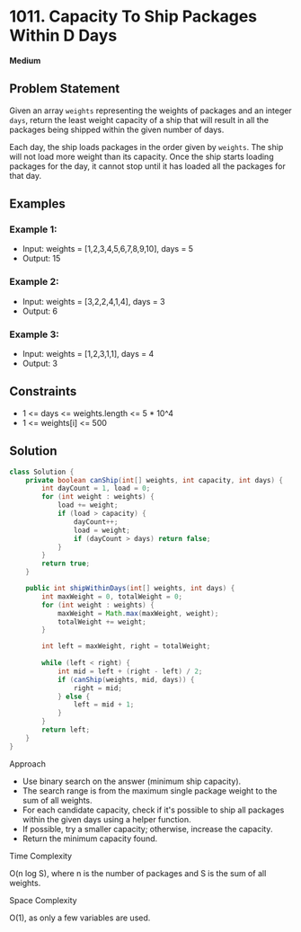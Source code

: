 # 1011. Capacity To Ship Packages Within D Days
**Medium**

## Problem Statement
Given an array `weights` representing the weights of packages and an integer `days`, return the least weight capacity of a ship that will result in all the packages being shipped within the given number of days.

Each day, the ship loads packages in the order given by `weights`. The ship will not load more weight than its capacity. Once the ship starts loading packages for the day, it cannot stop until it has loaded all the packages for that day.

## Examples
### Example 1:
- Input: weights = [1,2,3,4,5,6,7,8,9,10], days = 5
- Output: 15

### Example 2:
- Input: weights = [3,2,2,4,1,4], days = 3
- Output: 6

### Example 3:
- Input: weights = [1,2,3,1,1], days = 4
- Output: 3

## Constraints
- 1 <= days <= weights.length <= 5 * 10^4
- 1 <= weights[i] <= 500

## Solution
```java
class Solution {
	private boolean canShip(int[] weights, int capacity, int days) {
		int dayCount = 1, load = 0;
		for (int weight : weights) {
			load += weight;
			if (load > capacity) {
				dayCount++;
				load = weight;
				if (dayCount > days) return false;
			}
		}
		return true;
	}

	public int shipWithinDays(int[] weights, int days) {
		int maxWeight = 0, totalWeight = 0;
		for (int weight : weights) {
			maxWeight = Math.max(maxWeight, weight);
			totalWeight += weight;
		}

		int left = maxWeight, right = totalWeight;
        
		while (left < right) {
			int mid = left + (right - left) / 2;
			if (canShip(weights, mid, days)) {
				right = mid;
			} else {
				left = mid + 1;
			}
		}
		return left;
	}
}
```

Approach

- Use binary search on the answer (minimum ship capacity).
- The search range is from the maximum single package weight to the sum of all weights.
- For each candidate capacity, check if it's possible to ship all packages within the given days using a helper function.
- If possible, try a smaller capacity; otherwise, increase the capacity.
- Return the minimum capacity found.

Time Complexity

O(n log S), where n is the number of packages and S is the sum of all weights.

Space Complexity

O(1), as only a few variables are used.
